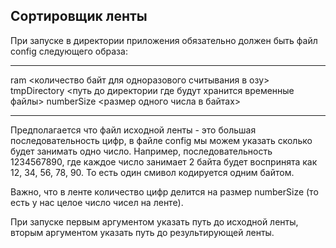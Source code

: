 ## Сортировщик ленты

При запуске в директории приложения обязательно должен быть файл config следующего образа:

***
ram <количество байт для одноразового считывания в озу>
tmpDirectory <путь до директории где будут хранится временные файлы>
numberSize <размер одного числа в байтах>
***

Предполагается что файл исходной ленты - это большая последовательность цифр, в файле config мы
можем указать сколько будет занимать одно число. Например, последовательность 1234567890, где каждое число занимает 2 байта
будет воспринята как 12, 34, 56, 78, 90. То есть один смивол кодируется одним байтом. 

Важно, что в ленте количество цифр делится на размер numberSize (то есть у нас целое число чисел на ленте).

При запуске первым аргументом указать путь до исходной ленты, вторым аргументом указать путь до результирующей ленты.